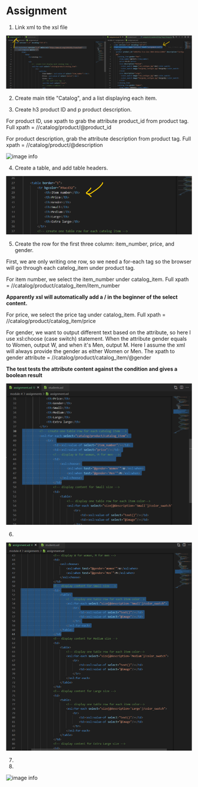 # Assignment

1. Link xml to the xsl file

![image info](../assets/link_xml_xsl.png)

2. Create main title "Catalog", and a list displaying each item.




3. Create h3 product ID and p product description. 

For product ID, use xpath to grab the attribute product_id from product tag. Full xpath = //catalog/product/@product_id

For product description, grab the attribute description from product tag. Full xpath = //catalog/product/@description

![image info](../assets/title_product_id_and_desc.png)


4. Create a table, and add table headers.

![image info](../assets/add_table_header.png)

5. Create the row for the first three column: item_number, price, and gender.

First, we are only writing one row, so we need a for-each tag so the browser will go through each catelog_item under product tag.

For item number, we select the item_number under catalog_item. Full xpath = //catalog/product/catalog_item/item_number

**Apparently xsl will automatically add a / in the beginner of the select content.**

For price, we select the price tag under catalog_item. Full xpath = //catalog/product/catalog_item/price

For gender, we want to output different text based on the attribute, so here I use xsl:choose (case switch) statement. When the attribute gender equals to Women, output W, and when it's Men, output M. Here I assume the xml will always provide the gender as either Women or Men.
The xpath to gender attribute = //catalog/product/catalog_item/@gender

**The test tests the attribute content against the condition and gives a boolean result**

![image info](../assets/table_number_price_gender.png)

6. 


![image info](../assets/subtable_template.png)

7. 


8.  

 








![image info](../assets/2.png)